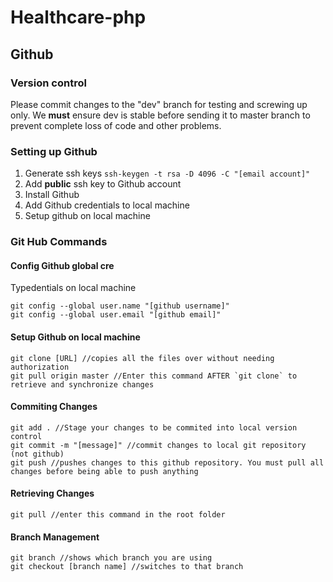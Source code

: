 # Healthcare-php



## Github 

### Version control

Please commit changes to the "dev" branch for testing and screwing up only.
We **must** ensure dev is stable before sending it to master branch to prevent complete loss of code and other problems.

### Setting up Github
1. Generate ssh keys `ssh-keygen -t rsa -D 4096 -C "[email account]"`
2. Add **public** ssh key to Github account
3. Install Github
4. Add Github credentials to local machine 
5. Setup github on local machine 


### Git Hub Commands


#### Config Github global cre
Typedentials on local machine 
``` 
git config --global user.name "[github username]" 
git config --global user.email "[github email]" 
``` 

#### Setup Github on local machine

``` 
git clone [URL] //copies all the files over without needing authorization
git pull origin master //Enter this command AFTER `git clone` to retrieve and synchronize changes
```

#### Commiting Changes 
```
git add . //Stage your changes to be commited into local version control
git commit -m "[message]" //commit changes to local git repository (not github)
git push //pushes changes to this github repository. You must pull all changes before being able to push anything
```

#### Retrieving Changes 
``` 
git pull //enter this command in the root folder
``` 

#### Branch Management 
```
git branch //shows which branch you are using 
git checkout [branch name] //switches to that branch
``` 
